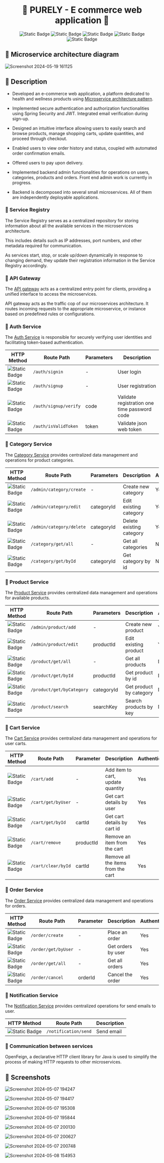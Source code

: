 <h1 align="center">🌟 PURELY - E commerce web application 🌟</h1>

<p align="center">
  <img alt="Static Badge" src="https://img.shields.io/badge/Spring%20Boot-green?style=for-the-badge">
  <img alt="Static Badge" src="https://img.shields.io/badge/React.js-blue?style=for-the-badge">
  <img alt="Static Badge" src="https://img.shields.io/badge/mongodb-darkgreen?style=for-the-badge">
  <img alt="Static Badge" src="https://img.shields.io/badge/css-purple?style=for-the-badge">
  <img alt="Static Badge" src="https://img.shields.io/badge/jwt-orange?style=for-the-badge">
</p>

## 📍 Microservice architecture diagram

![Screenshot 2024-05-19 161125](https://github.com/DharshiBalasubramaniyam/Fullstack-E-commerce-web-application/assets/139672976/d41850c8-6f95-45bd-9aba-ff5d6d01f760)

## 📍 Description

- Developed an e-commerce web application, a platform dedicated to health and wellness products using <a href="https://medium.com/javarevisited/getting-started-with-microservices-4266f440086f">Microservice architecture pattern</a>.
  
- Implemented secure authentication and authorization functionalities using Spring Security and JWT. Integrated email verification during sign-up.
  
- Designed an intuitive interface allowing users to easily search and browse products, manage shopping carts, update quantities, and proceed through checkout.
  
- Enabled users to view order history and status, coupled with automated order confirmation emails.
  
- Offered users to pay upon delivery.
  
- Implemented backend admin functionalities for operations on users, categories, products and orders. Front end admin work is currently in progress.

- Backend is decomposed into several small microservices. All of them are independently deployable applications.

### 🚀 Service Registry

The Service Registry serves as a centralized repository for storing information about all the available services in the microservices architecture. 

This includes details such as IP addresses, port numbers, and other metadata required for communication.

As services start, stop, or scale up/down dynamically in response to changing demand, they update their registration information in the Service Registry accordingly.

### 🚀 API Gateway


The <a href="./microservice-backend/api-gateway">API gateway</a> acts as a centralized entry point for clients, providing a unified interface to access the microservices.

API gateway acts as the traffic cop of our microservices architecture. It routes incoming requests to the appropriate microservice, or instance based on predefined rules or configurations.


### 🚀 Auth Service

The <a href="./microservice-backend/auth-service">Auth Service</a> is responsible for securely verifying user identities and facilitating token-based authentication.

| HTTP Method | Route Path | Parameters | Description |
|----------|----------|----------|----------|
| <img alt="Static Badge" src="https://img.shields.io/badge/post-green?style=for-the-badge"> | `/auth/signin`   | - | User login |
| <img alt="Static Badge" src="https://img.shields.io/badge/post-green?style=for-the-badge"> | `/auth/signup`   | - | User registration   |
| <img alt="Static Badge" src="https://img.shields.io/badge/get-blue?style=for-the-badge"> | `/auth/signup/verify`   | code | Validate registration one time password code |
| <img alt="Static Badge" src="https://img.shields.io/badge/get-blue?style=for-the-badge"> | `/auth/isValidToken`   | token | Validate json web token  |


### 🚀 Category Service

The <a href="./microservice-backend/category-service">Category Service</a> provides centralized data management and operations for product categories.

| HTTP Method | Route Path | Parameters | Description | Authentication | Role | 
|----------|----------|----------|----------| ----------| ----------|
| <img alt="Static Badge" src="https://img.shields.io/badge/post-green?style=for-the-badge"> | `/admin/category/create`   | - | Create new category | Yes | Admin |
| <img alt="Static Badge" src="https://img.shields.io/badge/put-yellow?style=for-the-badge"> | `/admin/category/edit`   | categoryId | Edit existing category | Yes | Admin |
| <img alt="Static Badge" src="https://img.shields.io/badge/delete-red?style=for-the-badge"> | `/admin/category/delete`   | categoryId | Delete existing category | Yes | Admin |
| <img alt="Static Badge" src="https://img.shields.io/badge/get-blue?style=for-the-badge"> | `/category/get/all`   | - | Get all categories | No | Admin/User/Non user |
| <img alt="Static Badge" src="https://img.shields.io/badge/get-blue?style=for-the-badge"> | `/category/get/byId`   | categoryId | Get category by id | No |  Admin/User/Non user  |

### 🚀 Product Service

The <a href="./microservice-backend/product-service">Product Service</a> provides centralized data management and operations for available products.

| HTTP Method | Route Path | Parameters | Description | Authentication | Role (Admin/User) | 
|----------|----------|----------|----------| ----------| ----------|
| <img alt="Static Badge" src="https://img.shields.io/badge/post-green?style=for-the-badge"> | `/admin/product/add`   | - | Create new product | Yes | Admin |
| <img alt="Static Badge" src="https://img.shields.io/badge/put-yellow?style=for-the-badge"> | `/admin/product/edit`   | productId | Edit existing product | Yes | Admin |
| <img alt="Static Badge" src="https://img.shields.io/badge/get-blue?style=for-the-badge"> | `/product/get/all`   | - | Get all products | No |  Admin/User/Non user  |
| <img alt="Static Badge" src="https://img.shields.io/badge/get-blue?style=for-the-badge"> | `/product/get/byId`   | productId | Get product by id | No |  Admin/User/Non user  |
| <img alt="Static Badge" src="https://img.shields.io/badge/get-blue?style=for-the-badge"> | `/product/get/byCategory`   | categoryId | Get product by category | No |  Admin/User/Non user  |
| <img alt="Static Badge" src="https://img.shields.io/badge/get-blue?style=for-the-badge"> | `/product/search`   | searchKey | Search products by key | No |  Admin/User/Non user  |

### 🚀 Cart Service

The <a href="./microservice-backend/cart-service">Cart Service</a> provides centralized data management and operations for user carts.

| HTTP Method | Route Path | Parameter | Description | Authentication | Role (Admin/User) | 
|----------|----------|----------|----------| ----------| ----------|
| <img alt="Static Badge" src="https://img.shields.io/badge/post-green?style=for-the-badge"> | `/cart/add`   | - | Add item to cart, update quantity | Yes | User |
| <img alt="Static Badge" src="https://img.shields.io/badge/get-blue?style=for-the-badge"> | `/cart/get/byUser` | - | Get cart details by user | Yes | User |
| <img alt="Static Badge" src="https://img.shields.io/badge/get-blue?style=for-the-badge"> | `/cart/get/byId` | cartId | Get cart details by cart id | Yes | User |
| <img alt="Static Badge" src="https://img.shields.io/badge/delete-red?style=for-the-badge"> | `/cart/remove`   | productId | Remove an item from the cart | Yes | User |
| <img alt="Static Badge" src="https://img.shields.io/badge/delete-red?style=for-the-badge"> | `/cart/clear/byId`   | cartId | Remove all the items from the cart | Yes | User |

### 🚀 Order Service

The <a href="./microservice-backend/order-service">Order Service</a> provides centralized data management and operations for orders.

| HTTP Method | Route Path | Parameter | Description | Authentication | Role (Admin/User) | 
|----------|----------|----------|----------| ----------| ----------|
| <img alt="Static Badge" src="https://img.shields.io/badge/post-green?style=for-the-badge"> | `/order/create`   | - | Place an order | Yes | User |
| <img alt="Static Badge" src="https://img.shields.io/badge/get-blue?style=for-the-badge"> | `/order/get/byUser` | - | Get orders by user | Yes | User |
| <img alt="Static Badge" src="https://img.shields.io/badge/get-blue?style=for-the-badge"> | `/order/get/all`   | - | Get all orders | Yes | Admin |
| <img alt="Static Badge" src="https://img.shields.io/badge/delete-red?style=for-the-badge"> | `/order/cancel`   | orderId | Cancel the order | Yes | User |

### 🚀 Notification Service

The <a href="./microservice-backend/notification-service">Notification Service</a> provides centralized operations for send emails to user.

| HTTP Method | Route Path | Description | 
|----------|----------|----------|
| <img alt="Static Badge" src="https://img.shields.io/badge/post-green?style=for-the-badge"> | `/notification/send`   | Send email | 

### 🚀 Communication between services

OpenFeign, a declarative HTTP client library for Java is used to simplify the process of making HTTP requests to other microservices.

## 📍 Screenshots

![Screenshot 2024-05-07 194247](https://github.com/DharshiBalasubramaniyam/Fullstack-E-commerce-web-application/assets/139672976/6f0ea4eb-6757-4955-b64f-18fcca1cee96)

![Screenshot 2024-05-07 194417](https://github.com/DharshiBalasubramaniyam/Fullstack-E-commerce-web-application/assets/139672976/92dbbf00-5606-4530-982a-6cbd1748ee40)

![Screenshot 2024-05-07 195308](https://github.com/DharshiBalasubramaniyam/Fullstack-E-commerce-web-application/assets/139672976/affced2c-3ee5-46d6-96f2-399591b37995)

![Screenshot 2024-05-07 195844](https://github.com/DharshiBalasubramaniyam/Fullstack-E-commerce-web-application/assets/139672976/9c1fe058-5747-4a76-afdd-1ceba0ff6c6f)

![Screenshot 2024-05-07 200130](https://github.com/DharshiBalasubramaniyam/Fullstack-E-commerce-web-application/assets/139672976/9e4a1d3b-40e8-406e-8f19-081268fa6a68)

![Screenshot 2024-05-07 200627](https://github.com/DharshiBalasubramaniyam/Fullstack-E-commerce-web-application/assets/139672976/37336de9-0410-4321-b887-4012bd794535)

![Screenshot 2024-05-07 200748](https://github.com/DharshiBalasubramaniyam/Fullstack-E-commerce-web-application/assets/139672976/f4829f29-3d45-4d02-a248-4821c8630246)

![Screenshot 2024-05-08 154953](https://github.com/DharshiBalasubramaniyam/Fullstack-E-commerce-web-application/assets/139672976/9aa8da4c-5dca-4f33-b403-bfabf8601033)
